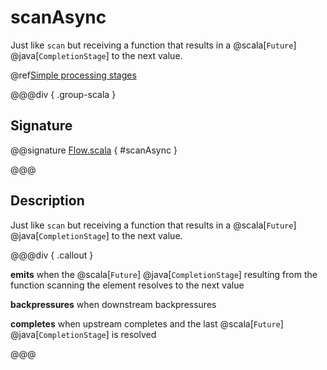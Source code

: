 # scanAsync

Just like `scan` but receiving a function that results in a @scala[`Future`] @java[`CompletionStage`] to the next value.

@ref[Simple processing stages](../index.md#simple-processing-stages)

@@@div { .group-scala }

## Signature

@@signature [Flow.scala]($akka$/akka-stream/src/main/scala/akka/stream/scaladsl/Flow.scala) { #scanAsync }

@@@

## Description

Just like `scan` but receiving a function that results in a @scala[`Future`] @java[`CompletionStage`] to the next value.


@@@div { .callout }

**emits** when the @scala[`Future`] @java[`CompletionStage`] resulting from the function scanning the element resolves to the next value

**backpressures** when downstream backpressures

**completes** when upstream completes and the last @scala[`Future`] @java[`CompletionStage`] is resolved

@@@

